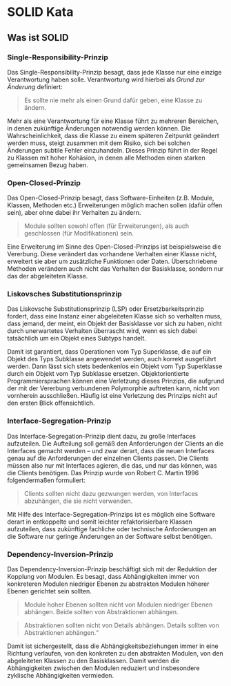 # SOLID Kata

## Was ist SOLID

### Single-Responsibility-Prinzip

Das Single-Responsibility-Prinzip besagt, dass jede Klasse nur eine einzige Verantwortung haben solle. Verantwortung wird hierbei als *Grund zur Änderung* definiert:

> Es sollte nie mehr als einen Grund dafür geben, eine Klasse zu ändern.

Mehr als eine Verantwortung für eine Klasse führt zu mehreren Bereichen, in denen zukünftige Änderungen notwendig werden können. Die Wahrscheinlichkeit, dass die Klasse zu einem späteren Zeitpunkt geändert werden muss, steigt zusammen mit dem Risiko, sich bei solchen Änderungen subtile Fehler einzuhandeln. Dieses Prinzip führt in der Regel zu Klassen mit hoher Kohäsion, in denen alle Methoden einen starken gemeinsamen Bezug haben.

### Open-Closed-Prinzip

Das Open-Closed-Prinzip besagt, dass Software-Einheiten (z.B. Module, Klassen, Methoden etc.) Erweiterungen möglich machen sollen (dafür offen sein), aber ohne dabei ihr Verhalten zu ändern.

> Module sollten sowohl offen (für Erweiterungen), als auch geschlossen (für Modifikationen) sein.

Eine Erweiterung im Sinne des Open-Closed-Prinzips ist beispielsweise die Vererbung. Diese verändert das vorhandene Verhalten einer Klasse nicht, erweitert sie aber um zusätzliche Funktionen oder Daten. Überschriebene Methoden verändern auch nicht das Verhalten der Basisklasse, sondern nur das der abgeleiteten Klasse. 

### Liskovsches Substitutionsprinzip

Das Liskovsche Substitutionsprinzip (LSP) oder Ersetzbarkeitsprinzip fordert, dass eine Instanz einer abgeleiteten Klasse sich so verhalten muss, dass jemand, der meint, ein Objekt der Basisklasse vor sich zu haben, nicht durch unerwartetes Verhalten überrascht wird, wenn es sich dabei tatsächlich um ein Objekt eines Subtyps handelt. 

Damit ist garantiert, dass Operationen vom Typ Superklasse, die auf ein Objekt des Typs Subklasse angewendet werden, auch korrekt ausgeführt werden. Dann lässt sich stets bedenkenlos ein Objekt vom Typ Superklasse durch ein Objekt vom Typ Subklasse ersetzen. Objektorientierte Programmiersprachen können eine Verletzung dieses Prinzips, die aufgrund der mit der Vererbung verbundenen Polymorphie auftreten kann, nicht von vornherein ausschließen. Häufig ist eine Verletzung des Prinzips nicht auf den ersten Blick offensichtlich.

### Interface-Segregation-Prinzip

Das Interface-Segregation-Prinzip dient dazu, zu große Interfaces aufzuteilen. Die Aufteilung soll gemäß den Anforderungen der Clients an die Interfaces gemacht werden – und zwar derart, dass die neuen Interfaces genau auf die Anforderungen der einzelnen Clients passen. Die Clients müssen also nur mit Interfaces agieren, die das, und nur das können, was die Clients benötigen. Das Prinzip wurde von Robert C. Martin 1996 folgendermaßen formuliert:

> Clients sollten nicht dazu gezwungen werden, von Interfaces abzuhängen, die sie nicht verwenden.

Mit Hilfe des Interface-Segregation-Prinzips ist es möglich eine Software derart in entkoppelte und somit leichter refaktorisierbare Klassen aufzuteilen, dass zukünftige fachliche oder technische Anforderungen an die Software nur geringe Änderungen an der Software selbst benötigen.


### Dependency-Inversion-Prinzip

Das Dependency-Inversion-Prinzip beschäftigt sich mit der Reduktion der Kopplung von Modulen. Es besagt, dass Abhängigkeiten immer von konkreteren Modulen niedriger Ebenen zu abstrakten Modulen höherer Ebenen gerichtet sein sollten.

> Module hoher Ebenen sollten nicht von Modulen niedriger Ebenen abhängen. Beide sollten von Abstraktionen abhängen.

> Abstraktionen sollten nicht von Details abhängen. Details sollten von Abstraktionen abhängen.“

Damit ist sichergestellt, dass die Abhängigkeitsbeziehungen immer in eine Richtung verlaufen, von den konkreten zu den abstrakten Modulen, von den abgeleiteten Klassen zu den Basisklassen. Damit werden die Abhängigkeiten zwischen den Modulen reduziert und insbesondere zyklische Abhängigkeiten vermieden. 
